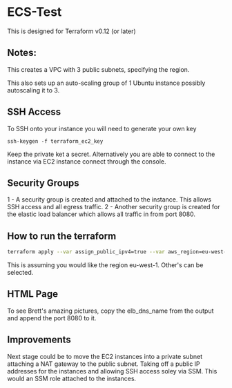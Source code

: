 # ECS-Test

This is designed for Terraform v0.12 (or later)

## Notes:

This creates a VPC with 3 public subnets, specifying the region.

This also sets up an auto-scaling group of 1 Ubuntu instance possibly autoscaling it to 3.

## SSH Access
To SSH onto your instance you will need to generate your own key

```ssh-keygen -f terraform_ec2_key```

Keep the private ket a secret. Alternatively you are able to connect to the instance via
EC2 instance connect through the console.

## Security Groups
1 - A security group is created and attached to the instance. This allows SSH access
and all egress traffic.
2 - Another security group is created for the elastic load balancer which allows all traffic in from port
    8080.

## How to run the terraform

```bash
terraform apply --var assign_public_ipv4=true --var aws_region=eu-west-1
```
This is assuming you would like the region eu-west-1. Other's can be selected.

## HTML Page
To see Brett's amazing pictures, copy the elb_dns_name from the output and append
the port 8080 to it.

## Improvements
Next stage could be to move the EC2 instances into a private subnet attaching a NAT
gateway to the public subnet. Taking off a public IP addresses for the instances and
allowing SSH access soley via SSM. This would an SSM role attached to the instances.

